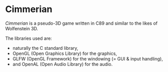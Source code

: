 # Cimmerian

*Cimmerian* is a pseudo-3D game written in C89 and similar to the likes of Wolfenstein 3D.  

The libraries used are:
- naturally the C standard library,
- OpenGL (Open Graphics Library) for the graphics,
- GLFW (OpenGL Framework) for the windowing (= GUI & input handling),
- and OpenAL (Open Audio Library) for the audio.

